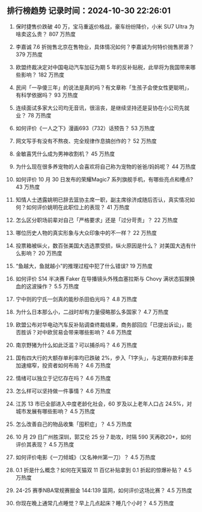 
## 排行榜趋势 记录时间：2024-10-30 22:26:01
  
  1. 保时捷售价跌破 40 万，宝马重返价格战，豪车纷纷降价，小米 SU7 Ultra 为啥卖这么贵？ 807 万热度
    
  2. 李嘉诚 7.6 折抛售北京在售物业，具体情况如何？李嘉诚为何特价抛售房源？ 379 万热度
    
  3. 欧盟终裁决定对中国电动汽车加征为期 5 年的反补贴税，此举将为我国带来哪些影响？ 182 万热度
    
  4. 民间「一孕傻三年」的说法是真的吗？有文章称「生孩子会使女性更聪明」，有科学依据吗？ 93 万热度
    
  5. 连续面试多家大公司均无音讯，很沮丧，是继续坚持还是妥协在小公司先就业？ 78 万热度
    
  6. 如何评价《一人之下》漫画693（732）话预告？ 53 万热度
    
  7. 网文写手有没有不熬夜、完全规律作息搞创作的？ 52 万热度
    
  8. 金敏喜凭什么成为男神收割机？ 45 万热度
    
  9. 为什么现在很多养宠物的人会喜欢将自己称为宠物的爸爸/妈妈呢？ 44 万热度
    
  10. 如何评价 10 月 30 日发布的荣耀Magic7 系列旗舰手机，有哪些亮点和槽点? 43 万热度
    
  11. 知情人士透露姚明已辞去篮协主席一职，副主席徐济成随后否认，真实情况如何？如何评价姚明在此职位上的表现？ 41 万热度
    
  12. 怎么区分职场前辈对自己「严格要求」还是「过分苛责」？ 22 万热度
    
  13. 哪位历史人物的真实形象与大众印象中的不一样？ 22 万热度
    
  14. 投票箱被纵火，数百张美国大选选票受损，纵火原因是什么？ 对美国大选有什么影响？ 20 万热度
    
  15. “鱼越大，鱼就越小”的推理过程中犯了什么错误? 19 万热度
    
  16. 如何评价 S14 半决赛 Faker 在导播镜头外残血塞拉斯与 Chovy 满状态狐狸换血的这波操作？ 5.5 万热度
    
  17. 宁中则的宁氏一剑真的能秒杀田伯光吗？ 4.8 万热度
    
  18. 为什么日本那么小，二战时却有力量侵略那么多国家？ 4.7 万热度
    
  19. 欧盟公布对华电动汽车反补贴调查终裁结果，商务部回应「已提出诉讼」，能否胜诉？对中欧贸易会带来哪些影响？ 4.6 万热度
    
  20. 南京野猪为什么如此泛滥？可以捕杀吗？ 4.6 万热度
    
  21. 国有四大行的大额存单利率均已跌破 2%，步入「1字头」，与定期存款利率差加速缩窄，投资者如何布局？ 4.6 万热度
    
  22. 情绪可以独立于记忆存在吗？ 4.6 万热度
    
  23. 怎么样可以坚持做一件事情？ 4.6 万热度
    
  24. 江苏 13 市已全部进入中度老龄化社会，60 岁及以上老年人口占 24.5%，对城市发展有哪些影响？ 4.5 万热度
    
  25. 怎么改善自己的物品收集「囤积症」？ 4.5 万热度
    
  26. 10 月 29 日广州胜深圳，郭艾伦 25 分 7 助攻，时隔 590 天再砍20+，如何评价其表现？ 4.5 万热度
    
  27. 如何评价电影《一刀倾城》（又名神州第一刀）？ 4.5 万热度
    
  28. 0.1 折是什么概念？如何在天猫双 11 百亿补贴拿到 0.1 折起的惊爆补贴？ 4.5 万热度
    
  29. 24-25 赛季NBA常规赛掘金 144:139 篮网，如何评价这场比赛？ 4.5 万热度
    
  30. 你现在晚上通常几点睡觉？早上几点起床？睡几个小时？ 4.5 万热度
    